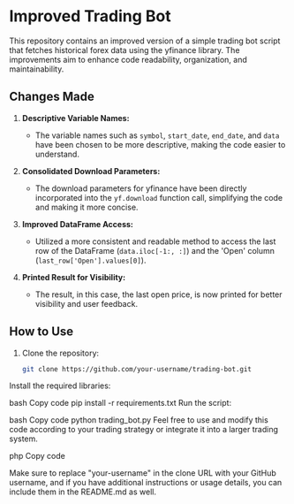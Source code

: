# Improved Trading Bot

This repository contains an improved version of a simple trading bot script that fetches historical forex data using the yfinance library. The improvements aim to enhance code readability, organization, and maintainability.

## Changes Made

1. **Descriptive Variable Names:**
   - The variable names such as `symbol`, `start_date`, `end_date`, and `data` have been chosen to be more descriptive, making the code easier to understand.

2. **Consolidated Download Parameters:**
   - The download parameters for yfinance have been directly incorporated into the `yf.download` function call, simplifying the code and making it more concise.

3. **Improved DataFrame Access:**
   - Utilized a more consistent and readable method to access the last row of the DataFrame (`data.iloc[-1:, :]`) and the 'Open' column (`last_row['Open'].values[0]`).

4. **Printed Result for Visibility:**
   - The result, in this case, the last open price, is now printed for better visibility and user feedback.

## How to Use

1. Clone the repository:
   ```bash
   git clone https://github.com/your-username/trading-bot.git
Install the required libraries:

bash
Copy code
pip install -r requirements.txt
Run the script:

bash
Copy code
python trading_bot.py
Feel free to use and modify this code according to your trading strategy or integrate it into a larger trading system.

php
Copy code

Make sure to replace "your-username" in the clone URL with your GitHub username, and if you have additional instructions or usage details, you can include them in the README.md as well.




